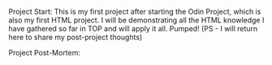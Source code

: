 Project Start:
This is my first project after starting the Odin Project, which is also my
first HTML project. I will be demonstrating all the HTML knowledge I have
gathered so far in TOP and will apply it all. Pumped! (PS - I will return 
here to share my post-project thoughts)


Project Post-Mortem: